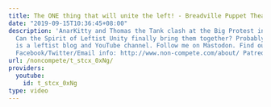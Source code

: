 ```yaml
---
title: The ONE thing that will unite the left! - Breadville Puppet Theater
date: "2019-09-15T10:36:45+08:00"
description: 'AnarKitty and Thomas the Tank clash at the Big Protest in Breadville.
  Can the Spirit of Leftist Unity finally bring them together? Probably not. Non-Compete
  is a leftist blog and YouTube channel. Follow me on Mastodon. Find out more: https://www.non-compete.com/its-time-...
  Facebook/Twitter/Email info: http://www.non-compete.com/about/ Patreon: https://www.patreon.com/noncompete'
url: /noncompete/t_stcx_0xNg/
providers:
  youtube:
    id: t_stcx_0xNg
type: video
---
```

